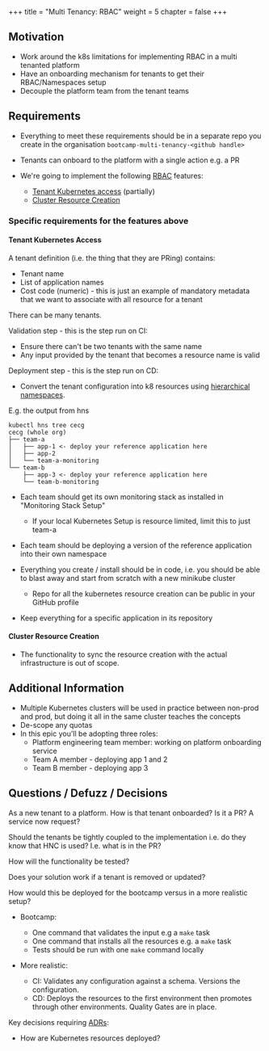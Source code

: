 +++
title = "Multi Tenancy: RBAC"
weight = 5
chapter = false
+++

## Motivation

* Work around the k8s limitations for implementing RBAC in a multi tenanted platform
* Have an onboarding mechanism for tenants to get their RBAC/Namespaces setup
* Decouple the platform team from the tenant teams

## Requirements

* Everything to meet these requirements should be in a separate repo you create in the organisation `bootcamp-multi-tenancy-<github handle>`
* Tenants can onboard to the platform with a single action e.g. a PR

* We're going to implement the following [RBAC](/core-platform/features/multi-tenant-access/) features:

  * [Tenant Kubernetes access](/core-platform/features/multi-tenant-access/feature-tenant-kubernetes-access/) (partially)
  * [Cluster Resource Creation](/core-platform/features/multi-tenant-access/feature-cluster-resource-creation)

### Specific requirements for the features above

#### Tenant Kubernetes Access

A tenant definition (i.e. the thing that they are PRing) contains:
* Tenant name
* List of application names
* Cost code (numeric) - this is just an example of mandatory metadata that we want to associate with all resource for a tenant

There can be many tenants. 

Validation step - this is the step run on CI:
* Ensure there can't be two tenants with the same name
* Any input provided by the tenant that becomes a resource name is valid

Deployment step - this is the step run on CD:
* Convert the tenant configuration into k8 resources using [hierarchical namespaces](https://kubernetes.io/blog/2020/08/14/introducing-hierarchical-namespaces/).

E.g. the output from hns

```
kubectl hns tree cecg                                                                                                                                                         
cecg (whole org)
├── team-a
│   ├── app-1 <- deploy your reference application here
│   ├── app-2
│   └── team-a-monitoring
└── team-b
    ├── app-3 <- deploy your reference application here 
    └── team-b-monitoring
```

* Each team should get its own monitoring stack as installed in "Monitoring Stack Setup"
  * If your local Kubernetes Setup is resource limited, limit this to just team-a 
* Each team should be deploying a version of the reference application into their own namespace
* Everything you create / install should be in code, i.e. you should be able to blast away and start from scratch with a new minikube cluster
  * Repo for all the kubernetes resource creation can be public in your GitHub profile

* Keep everything for a specific application in its repository

#### Cluster Resource Creation

- The functionality to sync the resource creation with the actual infrastructure is out of scope. 

## Additional Information

* Multiple Kubernetes clusters will be used in practice between non-prod and prod, but doing it all in the same cluster teaches the concepts
* De-scope any quotas 
* In this epic you'll be adopting three roles:
  * Platform engineering team member: working on platform onboarding service 
  * Team A member - deploying app 1 and 2
  * Team B member - deploying app 3

## Questions / Defuzz / Decisions

As a new tenant to a platform. How is that tenant onboarded? Is it a PR? A service now request? 

Should the tenants be tightly coupled to the implementation i.e. do they know that HNC is used? I.e. what is in the PR? 

How will the functionality be tested? 

Does your solution work if a tenant is removed or updated? 

How would this be deployed for the bootcamp versus in a more realistic setup?

* Bootcamp:

  * One command that validates the input e.g a `make` task
  * One command that installs all the resources e.g. a `make` task 
  * Tests should be run with one `make` command locally
* More realistic:

  * CI: Validates any configuration against a schema. Versions the configuration. 
  * CD: Deploys the resources to the first environment then promotes through other environments. Quality Gates are in place. 

Key decisions requiring [ADRs](/core-engineer/adrs/):

* How are Kubernetes resources deployed?
